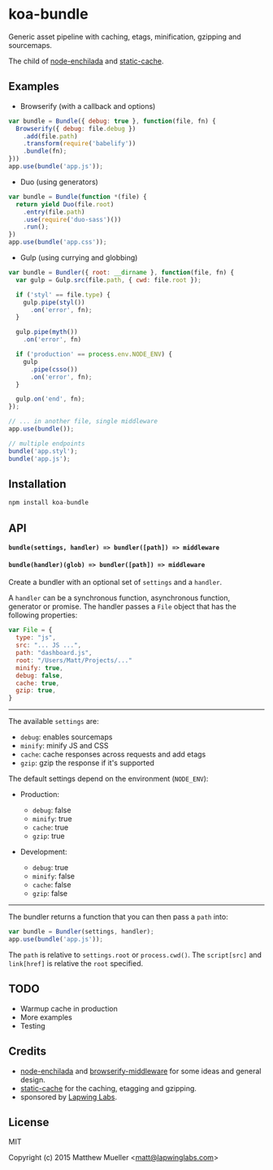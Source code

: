
# koa-bundle

  Generic asset pipeline with caching, etags, minification, gzipping and sourcemaps.

  The child of [node-enchilada](https://github.com/defunctzombie/node-enchilada) and [static-cache](https://github.com/koajs/static-cache).

## Examples

- Browserify (with a callback and options)

```js
var bundle = Bundle({ debug: true }, function(file, fn) {
  Browserify({ debug: file.debug })
    .add(file.path)
    .transform(require('babelify'))
    .bundle(fn);
}))
app.use(bundle('app.js'));
```

- Duo (using generators)

```js
var bundle = Bundle(function *(file) {
  return yield Duo(file.root)
    .entry(file.path)
    .use(require('duo-sass')())
    .run();
})
app.use(bundle('app.css'));
```

- Gulp (using currying and globbing)

```js
var bundle = Bundler({ root: __dirname }, function(file, fn) {
  var gulp = Gulp.src(file.path, { cwd: file.root });

  if ('styl' == file.type) {
    gulp.pipe(styl())
      .on('error', fn);
  }

  gulp.pipe(myth())
    .on('error', fn)

  if ('production' == process.env.NODE_ENV) {
    gulp
      .pipe(csso())
      .on('error', fn);
  }

  gulp.on('end', fn);
});

// ... in another file, single middleware
app.use(bundle());

// multiple endpoints
bundle('app.styl');
bundle('app.js');
```

## Installation

```js
npm install koa-bundle
```

## API

#### `bundle(settings, handler) => bundler([path]) => middleware`
#### `bundle(handler)(glob) => bundler([path]) => middleware`

Create a bundler with an optional set of `settings` and a `handler`.

A `handler` can be a synchronous function, asynchronous function, generator or promise. The handler passes a `File` object that has the following properties:

```js
var File = {
  type: "js",
  src: "... JS ...",
  path: "dashboard.js",
  root: "/Users/Matt/Projects/..."
  minify: true,
  debug: false,
  cache: true,
  gzip: true,
}
```

---

The available `settings` are:

- `debug`: enables sourcemaps
- `minify`: minify JS and CSS
- `cache`: cache responses across requests and add etags
- `gzip`: gzip the response if it's supported

The default settings depend on the environment (`NODE_ENV`):

- Production:

  - `debug`: false
  - `minify`: true
  - `cache`: true
  - `gzip`: true

- Development:

  - `debug`: true
  - `minify`: false
  - `cache`: false
  - `gzip`: false

---

The bundler returns a function that you can then pass a `path` into:

```js
var bundle = Bundler(settings, handler);
app.use(bundle('app.js'));
```

The `path` is relative to `settings.root` or `process.cwd()`. The `script[src]` and `link[href]` is relative the `root` specified.

## TODO

- Warmup cache in production
- More examples
- Testing

## Credits

- [node-enchilada](https://github.com/defunctzombie/node-enchilada) and [browserify-middleware](https://github.com/forbeslindesay/browserify-middleware) for some ideas and general design.
- [static-cache](https://github.com/koajs/static-cache) for the caching, etagging and gzipping.
- sponsored by [Lapwing Labs](http://lapwinglabs.com).

## License

MIT

Copyright (c) 2015 Matthew Mueller &lt;matt@lapwinglabs.com&gt;
